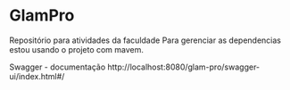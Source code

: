 # GlamPro
Repositório para atividades da faculdade
Para gerenciar as dependencias estou usando o projeto com mavem.

Swagger - documentação
http://localhost:8080/glam-pro/swagger-ui/index.html#/


